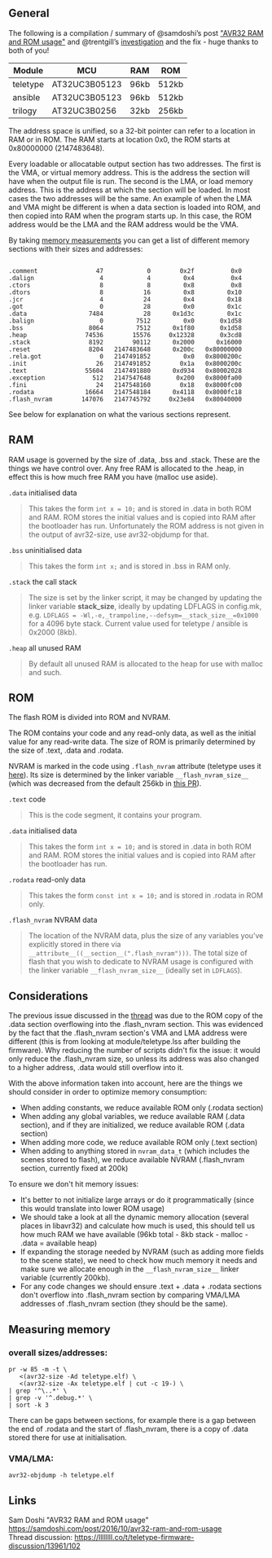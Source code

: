 ## General

The following is a compilation / summary of @samdoshi’s post ["AVR32 RAM and ROM usage"](https://samdoshi.com/post/2016/10/avr32-ram-and-rom-usage) and @trentgill’s [investigation](https://llllllll.co/t/teletype-firmware-discussion/13961/102) and the fix - huge thanks to both of you!

  
| Module   | MCU           | RAM  | ROM   |
|----------|---------------|------|-------|
| teletype | AT32UC3B05123 | 96kb | 512kb |
| ansible  | AT32UC3B05123 | 96kb | 512kb |
| trilogy  | AT32UC3B0256  | 32kb | 256kb |

The address space is unified, so a 32-bit pointer can refer to a location in RAM or in ROM. The RAM starts at location 0x0, the ROM starts at 0x80000000 (2147483648).
  
Every loadable or allocatable output section has two addresses. The first is the VMA, or virtual memory address. This is the address the section will have when the output file is run. The second is the LMA, or load memory address. This is the address at which the section will be loaded. In most cases the two addresses will be the same. An example of when the LMA and VMA might be different is when a data section is loaded into ROM, and then copied into RAM when the program starts up. In this case, the ROM address would be the LMA and the RAM address would be the VMA.
  
By taking [memory measurements](#measuring-memory) you can get a list of different memory sections with their sizes and addresses:

```

.comment                47            0        0x2f          0x0
.dalign                  4            4         0x4          0x4
.ctors                   8            8         0x8          0x8
.dtors                   8           16         0x8         0x10
.jcr                     4           24         0x4         0x18
.got                     0           28         0x0         0x1c
.data                 7484           28      0x1d3c         0x1c
.balign                  0         7512         0x0       0x1d58
.bss                  8064         7512      0x1f80       0x1d58
.heap                74536        15576     0x12328       0x3cd8
.stack                8192        90112      0x2000      0x16000
.reset                8204   2147483648      0x200c   0x80000000
.rela.got                0   2147491852         0x0   0x8000200c
.init                   26   2147491852        0x1a   0x8000200c
.text                55604   2147491880      0xd934   0x80002028
.exception             512   2147547648       0x200   0x8000fa00
.fini                   24   2147548160        0x18   0x8000fc00
.rodata              16664   2147548184      0x4118   0x8000fc18
.flash_nvram        147076   2147745792     0x23e84   0x80040000
```

See below for explanation on what the various sections represent.

## RAM

RAM usage is governed by the size of .data, .bss and .stack. These are the things we have control over. Any free RAM is allocated to the .heap, in effect this is how much free RAM you have (malloc use aside).

`.data` initialised data  
> This takes the form `int x = 10;` and is stored in .data in both ROM and RAM. ROM stores the initial values and is copied into RAM after the bootloader has run. Unfortunately the ROM address is not given in the output of avr32-size, use avr32-objdump for that.
    
`.bss` uninitialised data  
> This takes the form `int x;` and is stored in .bss in RAM only.
  
`.stack` the call stack  
> The size is set by the linker script, it may be changed by updating the linker variable __stack_size__, ideally by updating LDFLAGS in config.mk, e.g. `LDFLAGS = -Wl,-e,_trampoline,--defsym=__stack_size__=0x1000` for a 4096 byte stack. Current value used for teletype / ansible is 0x2000 (8kb).

`.heap` all unused RAM  
> By default all unused RAM is allocated to the heap for use with malloc and such.

## ROM

The flash ROM is divided into ROM and NVRAM.
  
The ROM contains your code and any read-only data, as well as the initial value for any read-write data. The size of ROM is primarily determined by the size of .text, .data and .rodata.
  
NVRAM is marked in the code using `.flash_nvram` attribute (teletype uses it [here](https://github.com/monome/teletype/blob/772b900559eee302c62069429a2b7bd089a70f68/module/flash.c#L41)). Its size is determined by the linker variable `__flash_nvram_size__` (which was decreased from the default 256kb in [this PR](https://github.com/monome/teletype/pull/252)).

`.text` code  
> This is the code segment, it contains your program.
    
`.data` initialised data
> This takes the form `int x = 10;` and is stored in .data in both ROM and RAM. ROM stores the initial values and is copied into RAM after the bootloader has run.
    
`.rodata` read-only data
> This takes the form `const int x = 10;` and is stored in .rodata in ROM only.
    
`.flash_nvram` NVRAM data
> The location of the NVRAM data, plus the size of any variables you’ve explicitly stored in there via `__attribute__((__section__(".flash_nvram")))`. The total size of flash that you wish to dedicate to NVRAM usage is configured with the linker variable `__flash_nvram_size__` (ideally set in `LDFLAGS`). 

## Considerations

The previous issue discussed in the [thread](https://llllllll.co/t/teletype-firmware-discussion/13961/102) was due to the ROM copy of the .data section overflowing into the .flash_nvram section. This was evidenced by the fact that the .flash_nvram section's VMA and LMA address were different (this is from looking at module/teletype.lss after building the firmware). Why reducing the number of scripts didn't fix the issue: it would only reduce the .flash_nvram size, so unless its address was also changed to a higher address, .data would still overflow into it.

With the above information taken into account, here are the things we should consider in order to optimize memory consumption:

- When adding constants, we reduce available ROM only (.rodata section)
- When adding any global variables, we reduce available RAM (.data section), and if they are initialized, we reduce available ROM (.data section)
- When adding more code, we reduce available ROM only (.text section)
- When adding to anything stored in `nvram_data_t` (which includes the scenes stored to flash), we reduce available NVRAM (.flash_nvram section, currently fixed at 200k)

To ensure we don't hit memory issues:

- It's better to not initialize large arrays or do it programmatically (since this would translate into lower ROM usage)
- We should take a look at all the dynamic memory allocation (several places in libavr32) and calculate how much is used, this should tell us how much RAM we have available (96kb total - 8kb stack - malloc - .data = available heap)
- If expanding the storage needed by NVRAM (such as adding more fields to the scene state), we need to check how much memory it needs and make sure we allocate enough in the `__flash_nvram_size__` linker variable (currently 200kb).
- For any code changes we should ensure .text + .data + .rodata sections don't overflow into .flash_nvram section by comparing VMA/LMA addresses of .flash_nvram section (they should be the same).


## Measuring memory

### overall sizes/addresses:

```
pr -w 85 -m -t \
   <(avr32-size -Ad teletype.elf) \
   <(avr32-size -Ax teletype.elf | cut -c 19-) \
| grep '^\..*' \
| grep -v '^.debug.*' \
| sort -k 3
```

There can be gaps between sections, for example there is a gap between the end of .rodata and the start of .flash_nvram, there is a copy of .data stored there for use at initialisation.

### VMA/LMA:

```
avr32-objdump -h teletype.elf
```

## Links
  
Sam Doshi "AVR32 RAM and ROM usage" https://samdoshi.com/post/2016/10/avr32-ram-and-rom-usage  
Thread discussion: https://llllllll.co/t/teletype-firmware-discussion/13961/102  
